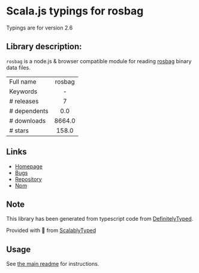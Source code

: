 
# Scala.js typings for rosbag

Typings are for version 2.6

## Library description:
`rosbag` is a node.js & browser compatible module for reading [rosbag](http://wiki.ros.org/rosbag) binary data files.

|                    |                 |
| ------------------ | :-------------: |
| Full name          | rosbag |
| Keywords           | - |
| # releases         | 7 |
| # dependents       | 0.0 |
| # downloads        | 8664.0 |
| # stars            | 158.0 |

## Links
- [Homepage](https://github.com/cruise-automation/rosbag.js#readme)
- [Bugs](https://github.com/cruise-automation/rosbag.js/issues)
- [Repository](https://github.com/cruise-automation/rosbag.js)
- [Npm](https://www.npmjs.com/package/rosbag)
    


## Note
This library has been generated from typescript code from [DefinitelyTyped](https://definitelytyped.org).

Provided with :purple_heart: from [ScalablyTyped](https://github.com/oyvindberg/ScalablyTyped)

## Usage
See [the main readme](../../readme.md) for instructions.


